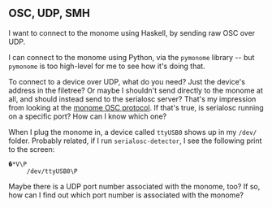 OSC, UDP, SMH
---
I want to connect to the monome using Haskell, by sending raw OSC over UDP.

I can connect to the monome using Python, via the `pymonome` library -- but `pymonome` is too high-level for me to see how it's doing that.

To connect to a device over UDP, what do you need? Just the device's address in the filetree? Or maybe I shouldn't send directly to the monome at all, and should instead send to the serialosc server? That's my impression from looking at the [monome OSC protocol](https://monome.org/docs/osc/). If that's true, is serialosc running on a specific port? How can I know which one?

When I plug the monome in, a device called `ttyUSB0` shows up in my `/dev/` folder. Probably related, if I run `serialosc-detector`, I see the following print to the screen:

    �*V\P
         /dev/ttyUSB0\P

Maybe there is a UDP port number associated with the monome, too? If so, how can I find out which port number is associated with the monome?
